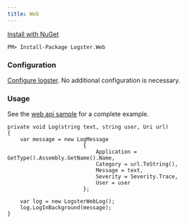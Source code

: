 ```yaml
---
title: Web
---
```


[Install with NuGet](https://www.nuget.org/packages/Logster.Web)

<div class="nuget-badge">
    <code>PM> Install-Package Logster.Web</code>
</div>

### Configuration

[Configure logster]({{site.baseurl}}/getting-started). No additional configuration is necessary.

### Usage

See the [web api sample](https://github.com/logster/Logster.Samples/tree/master/Logster.Samples.WebApi) for a complete example.

    private void Log(string text, string user, Uri url)
    {
        var message = new LogMessage
                            {
                                Application = GetType().Assembly.GetName().Name,
                                Category = url.ToString(),
                                Message = text,
                                Severity = Severity.Trace,
                                User = user
                            };
    
        var log = new LogsterWebLog();
        log.LogInBackground(message);
    }
